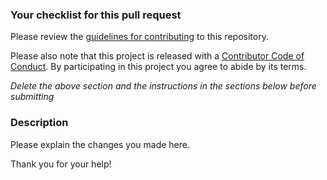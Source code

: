 ### Your checklist for this pull request

Please review the [guidelines for contributing](CONTRIBUTING.md) to this repository.

Please also note that this project is released with a [Contributor Code of Conduct](CODE_OF_CONDUCT.md). By participating in this project you agree to abide by its terms.

*Delete the above section and the instructions in the sections below before submitting*

### Description
Please explain the changes you made here.

Thank you for your help!
